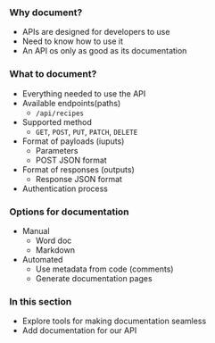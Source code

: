 ### Why document?

- APIs are designed for developers to use
- Need to know how to use it
- An API os only as good as its documentation

### What to document?
- Everything needed to use the API
- Available endpoints(paths)
	- `/api/recipes`
- Supported method
	- `GET`, `POST`, `PUT`, `PATCH`, `DELETE`
- Format of payloads (iuputs)
	- Parameters
	- POST JSON format
- Format of responses (outputs)
	- Response JSON format
- Authentication process

### Options for documentation

- Manual
	- Word doc
	- Markdown
- Automated
	- Use metadata from code (comments)
	- Generate documentation pages

### In this section
- Explore tools for making documentation seamless
- Add documentation for our API
